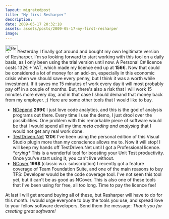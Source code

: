 ```yaml
---
layout: migratedpost
title: "My first Resharper"
description:
date: 2009-05-17 20:32:18
assets: assets/posts/2009-05-17-my-first-resharper
image: 
---
```


<p><img class="alignright size-full wp-image-309" title="Resharper" src="http://litemedia.info/media/Default/Mint/prod_resharper_over.gif" alt="Resharper" width="39" height="25" />Yesterday I finally got around and bought my own legitimate version of Resharper. I'm so looking forward to start working with this tool on a daily basis, as I only been using the trial version until now. A Personal C# licence costs 132€ + VAT, which made my licence end up at <strong>156€</strong>. Now that could be considered a lot of money for an add-on, especially in this economic crisis when we should save every penny, but I think it was a worth while investment. If it saves me 15 minutes of work every day it will most probably pay off in a couple of months. But, there's also a risk that I will work 15 minutes more every day, and in that case I should demand that money back from my employer. ;)  Here are some other tools that I would like to buy.</p>
<ul>
<li><a href="http://www.ndepend.com/">NDepend</a> <strong>299€</strong> I just love code analytics, and this is the god of analysis programs out there. Every time I use the demo, I just drool over the possibilities. One problem with this remarkable piece of software would be that I would spend all my time <em>meta coding and analysing</em> that I would not get any real work done. </li>
<li><a href="http://testdriven.net/">TestDriven.Net</a> <strong>120€</strong> I've been using the personal edition of this Visual Studio plugin more than my conscience allows me to. Now it will stop! I will keep my hands off TestDriven.Net until I got a Professional licence. <em>*crying*</em> This is a wonderful tool for boosting your Unit Test productivity. Once you've start using it, you can't live without. </li>
<li><a href="http://www.ncover.com/">NCover</a> <strong>199$</strong> (classic w.o. subscription) I recently got a feature coverage of Team Foundation Suite, and one of the main reasons to buy TFS: Developer would be the code coverage tool. I've not seen this tool yet, but it can't be as good as NCover. This is also one of these tools that I've been using for free, all too long. Time to pay the licence fee!</li>
</ul>
<p>At last I will get around buying all of these, but Resharper will have to do for this month. I would urge everyone to  buy the tools you use, and spread love to your fellow software developers. Send them the message: <em>Thank you for creating great software!</em></p>
